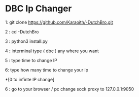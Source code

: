 # DBC Ip Changer

1: git clone https://github.com/Karaoith/-DutchBro.git

2 : cd -DutchBro

3 : python3 install.py

4 : interminal type ( dbc ) any where you want
  
5 : type time to change IP

6: type how many time to change your ip 

*[0 to infinte IP change]

6 : go to your browser / pc  change sock proxy to 127.0.0.1:9050

